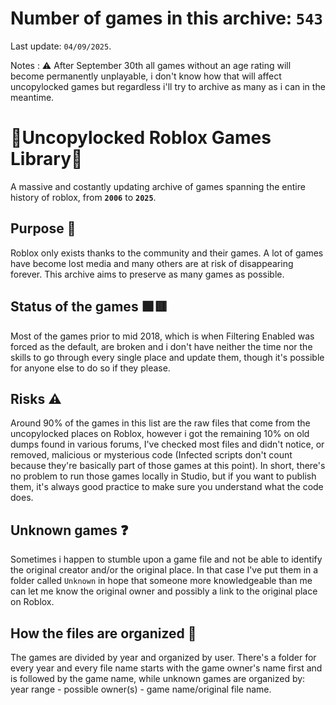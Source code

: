 # Number of games in this archive: **`543`**
Last update: `04/09/2025`.

Notes : ⚠ After September 30th all games without an age rating will become permanently unplayable, i don't know how that will affect uncopylocked games but regardless i'll try to archive as many as i can in the meantime.
# 📖Uncopylocked Roblox Games Library📖
A massive and costantly updating archive of games spanning the entire history of roblox, from **`2006`** to **`2025`**.

## Purpose 🤔
Roblox only exists thanks to the community and their games. A lot of games have become lost media and many others are at risk of disappearing forever. This archive aims to preserve as many games as possible.

## Status of the games 🟩🟥
Most of the games prior to mid 2018, which is when Filtering Enabled was forced as the default, are broken and i don't have neither the time nor the skills to go through every single place and update them, though it's possible for anyone else to do so if they please.

## Risks ⚠
Around 90% of the games in this list are the raw files that come from the uncopylocked places on Roblox, however i got the remaining 10% on old dumps found in various forums, I've checked most files and didn't notice, or removed, malicious or mysterious code (Infected scripts don't count because they're basically part of those games at this point). In short, there's no problem to run those games locally in Studio, but if you want to publish them, it's always good practice to make sure you understand what the code does.

## Unknown games ❓
Sometimes i happen to stumble upon a game file and not be able to identify the original creator and/or the original place. In that case I've put them in a folder called `Unknown` in hope that someone more knowledgeable than me can let me know the original owner and possibly a link to the original place on Roblox.

## How the files are organized 📖
The games are divided by year and organized by user. There's a folder for every year and every file name starts with the game owner's name first and is followed by the game name, while unknown games are organized by: year range - possible owner(s) - game name/original file name.
